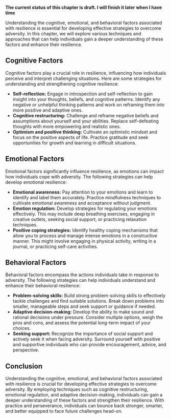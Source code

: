 **The current status of this chapter is draft. I will finish it later when I have time**

Understanding the cognitive, emotional, and behavioral factors associated with resilience is essential for developing effective strategies to overcome adversity. In this chapter, we will explore various techniques and approaches that can help individuals gain a deeper understanding of these factors and enhance their resilience.

**Cognitive Factors**
---------------------

Cognitive factors play a crucial role in resilience, influencing how individuals perceive and interpret challenging situations. Here are some strategies for understanding and strengthening cognitive resilience:

* **Self-reflection:** Engage in introspection and self-reflection to gain insight into your thoughts, beliefs, and cognitive patterns. Identify any negative or unhelpful thinking patterns and work on reframing them into more positive and adaptive ones.
* **Cognitive restructuring:** Challenge and reframe negative beliefs and assumptions about yourself and your abilities. Replace self-defeating thoughts with more empowering and realistic ones.
* **Optimism and positive thinking:** Cultivate an optimistic mindset and focus on the positive aspects of life. Practice gratitude and seek opportunities for growth and learning in difficult situations.

**Emotional Factors**
---------------------

Emotional factors significantly influence resilience, as emotions can impact how individuals cope with adversity. The following strategies can help develop emotional resilience:

* **Emotional awareness:** Pay attention to your emotions and learn to identify and label them accurately. Practice mindfulness techniques to cultivate emotional awareness and acceptance without judgment.
* **Emotion regulation:** Develop strategies for regulating your emotions effectively. This may include deep breathing exercises, engaging in creative outlets, seeking social support, or practicing relaxation techniques.
* **Positive coping strategies:** Identify healthy coping mechanisms that allow you to process and manage intense emotions in a constructive manner. This might involve engaging in physical activity, writing in a journal, or practicing self-care activities.

**Behavioral Factors**
----------------------

Behavioral factors encompass the actions individuals take in response to adversity. The following strategies can help individuals understand and enhance their behavioral resilience:

* **Problem-solving skills:** Build strong problem-solving skills to effectively tackle challenges and find suitable solutions. Break down problems into smaller, manageable steps and seek support or guidance if needed.
* **Adaptive decision-making:** Develop the ability to make sound and rational decisions under pressure. Consider multiple options, weigh the pros and cons, and assess the potential long-term impact of your choices.
* **Seeking support:** Recognize the importance of social support and actively seek it when facing adversity. Surround yourself with positive and supportive individuals who can provide encouragement, advice, and perspective.

**Conclusion**
--------------

Understanding the cognitive, emotional, and behavioral factors associated with resilience is crucial for developing effective strategies to overcome adversity. By employing techniques such as cognitive restructuring, emotional regulation, and adaptive decision-making, individuals can gain a deeper understanding of these factors and strengthen their resilience. With practice and perseverance, individuals can bounce back stronger, smarter, and better equipped to face future challenges head-on.
